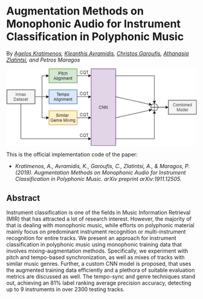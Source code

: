 # Augmentation Methods on Monophonic Audio for Instrument Classification in Polyphonic Music

By *[Agelos Kratimenos](https://github.com/agelosk), [Kleanthis Avramidis](https://github.com/klean2050), [Christos Garoufis](https://github.com/cgaroufis), [Athanasia Zlatintsi](https://github.com/daedmoon), and Petros Maragos*

<img align="center" src="pipe.jpg">

This is the official implementation code of the paper:

* *Kratimenos, A., Avramidis, K., Garoufis, C., Zlatintsi, A., & Maragos, P. (2019). Augmentation Methods on Monophonic Audio for Instrument Classification in Polyphonic Music. arXiv preprint arXiv:1911.12505.*

## Abstract
Instrument classification is one of the fields in Music Information Retrieval (MIR) that has attracted a lot of research interest. However, the majority of that is dealing with monophonic music, while efforts on polyphonic material mainly focus on predominant instrument recognition or multi-instrument recognition for entire tracks. We present an approach for instrument classification in polyphonic music using monophonic training data that involves mixing-augmentation methods. Specifically, we experiment with pitch and tempo-based synchronization, as well as mixes of tracks with similar music genres. Further, a custom CNN model is proposed, that uses the augmented training data efficiently and a plethora of suitable evaluation metrics are discussed as well. The tempo-sync and genre techniques stand out, achieving an 81% label ranking average precision accuracy, detecting up to 9 instruments in over 2300 testing tracks.
